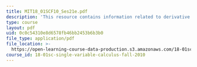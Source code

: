 ```yaml
---
title: MIT18_01SCF10_Ses21e.pdf
description: 'This resource contains information related to derivative of (x^10 +8x)^6.  '
type: course
layout: pdf
uid: 0c0c54310e8d6578fb46bb2453b6b3b0
file_type: application/pdf
file_location: >-
  https://open-learning-course-data-production.s3.amazonaws.com/18-01sc-single-variable-calculus-fall-2010/0c0c54310e8d6578fb46bb2453b6b3b0_MIT18_01SCF10_Ses21e.pdf
course_id: 18-01sc-single-variable-calculus-fall-2010
---
```

